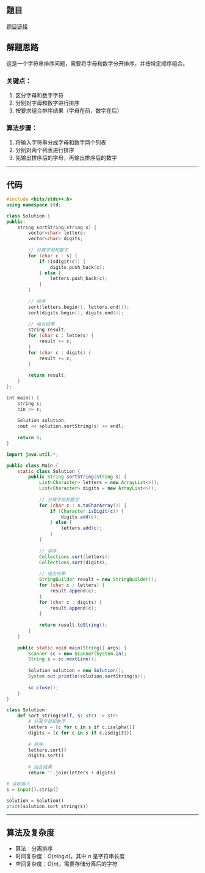 ## 题目
[题目链接](https://www.nowcoder.com/practice/6d27688e056c491b9024fa1340404666?tpId=182&tqId=174499&sourceUrl=/exam/oj&channenl=wgithub&fromPut=wgithub)

## 解题思路

这是一个字符串排序问题，需要将字母和数字分开排序，并按特定顺序组合。

### 关键点：
1. 区分字母和数字字符
2. 分别对字母和数字进行排序
3. 按要求组合排序结果（字母在前，数字在后）

### 算法步骤：
1. 将输入字符串分成字母和数字两个列表
2. 分别对两个列表进行排序
3. 先输出排序后的字母，再输出排序后的数字

---

## 代码
```cpp []
#include <bits/stdc++.h>
using namespace std;

class Solution {
public:
    string sortString(string s) {
        vector<char> letters;
        vector<char> digits;
        
        // 分离字母和数字
        for (char c : s) {
            if (isdigit(c)) {
                digits.push_back(c);
            } else {
                letters.push_back(c);
            }
        }
        
        // 排序
        sort(letters.begin(), letters.end());
        sort(digits.begin(), digits.end());
        
        // 组合结果
        string result;
        for (char c : letters) {
            result += c;
        }
        for (char c : digits) {
            result += c;
        }
        
        return result;
    }
};

int main() {
    string s;
    cin >> s;
    
    Solution solution;
    cout << solution.sortString(s) << endl;
    
    return 0;
}
```

```java []
import java.util.*;

public class Main {
    static class Solution {
        public String sortString(String s) {
            List<Character> letters = new ArrayList<>();
            List<Character> digits = new ArrayList<>();
            
            // 分离字母和数字
            for (char c : s.toCharArray()) {
                if (Character.isDigit(c)) {
                    digits.add(c);
                } else {
                    letters.add(c);
                }
            }
            
            // 排序
            Collections.sort(letters);
            Collections.sort(digits);
            
            // 组合结果
            StringBuilder result = new StringBuilder();
            for (char c : letters) {
                result.append(c);
            }
            for (char c : digits) {
                result.append(c);
            }
            
            return result.toString();
        }
    }
    
    public static void main(String[] args) {
        Scanner sc = new Scanner(System.in);
        String s = sc.nextLine();
        
        Solution solution = new Solution();
        System.out.println(solution.sortString(s));
        
        sc.close();
    }
}
```

```python []
class Solution:
    def sort_string(self, s: str) -> str:
        # 分离字母和数字
        letters = [c for c in s if c.isalpha()]
        digits = [c for c in s if c.isdigit()]
        
        # 排序
        letters.sort()
        digits.sort()
        
        # 组合结果
        return ''.join(letters + digits)

# 读取输入
s = input().strip()

solution = Solution()
print(solution.sort_string(s))
```

---

## 算法及复杂度
- 算法：分离排序
- 时间复杂度：$O(n \log n)$，其中 $n$ 是字符串长度
- 空间复杂度：$O(n)$，需要存储分离后的字符
